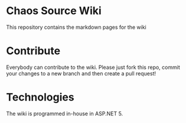 # Chaos Source Wiki

This repository contains the markdown pages for the wiki

# Contribute
Everybody can contribute to the wiki. Please just fork this repo, commit your changes to a new branch and then create a pull request!

# Technologies
The wiki is programmed in-house in ASP.NET 5.
